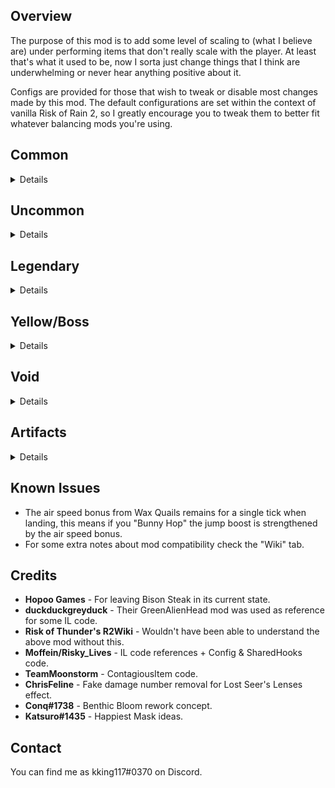 ## Overview
The purpose of this mod is to add some level of scaling to (what I believe are) under performing items that don't really scale with the player.
At least that's what it used to be, now I sorta just change things that I think are underwhelming or never hear anything positive about it.

Configs are provided for those that wish to tweak or disable most changes made by this mod.
The default configurations are set within the context of vanilla Risk of Rain 2, so I greatly encourage you to tweak them to better fit whatever balancing mods you're using.

## Common

<details>

### Bison Steak

**Buff**

```
- Gives 10 (+10 per stack) max health.
- Each level gives an additional 3 (+3 per stack) max health.
```

**Rework**

```
- Killing an enemy increases base health regeneration by +1 hp/s for 3s (+3s per stack).
- The effect stacks and kills extend the duration of existing stacks by 1 second.
- Health regen scales with level.
```

<details><summary>Notes</summary>Bison Steak's lack of scaling makes it ineffective as a defensive item and holds it back from worthwhile synergies. We've corrected this by making it scale with level. The rework is designed to be a remake of its older version, Fresh Meat.</details>

### Topaz Brooch

**Buff**

```
- Now gives additional barrier equal to 0.5% (+0.5% per stack) of the user's max health.
```

<details><summary>Notes</summary>Topaz Brooch is already considered a good item, this simply makes it more usable on high health builds/characters without the need for a Forgive Me Please or excessive stacking.</details>

### Roll of Pennies

**Rework**

```
- Gain 5 gold when hit, scaling over time and by the hit's proc coefficient.
- Whenever you collect gold you gain a +5 armor buff.
- The armor buff's duration is 1s (+1s per stack) plus the gold's value.
```

<details><summary>Notes</summary>Keeps its ability to gain quick money but makes it less exploitable and no longer the primary effect.</details>
</details>

## Uncommon

<details>

### Chronobauble

**Buff**

```
- Also reduces attack speed by 30%.
```

<details><summary>Notes</summary>This has been added since it's a fairly common change among many balancing mods, also helps give it an edge against its void counterpart.</details>

### Death Mark

**Rework**

```
- Pinging enemies marks them for death for 6 (+3 per stack) seconds.
- Marked enemies take 50% more damage from all sources.
```

<details><summary>Notes</summary>This is for those that find it too easy to proc Death Mark in modded scenarios. I will admit that ping aim isn't perfect so this may get replaced in the future.</details>

### Hunter's Harpoon

**Buff**

```
- Buff lasts for 1 (+1 per stack) seconds, instead of 1 (+0.5 per stack) seconds.
- Kills extend the duration if you already have the buff.
- Reduces the cooldown of your Secondary skill by 1 second on kill.
```

<details><summary>Notes</summary>Most of these changes mimic its RoRR version. It also reduces Secondary skill cooldown on kill so it's a bit more at a single stack.</details>

### Ignition Tank

**Rework**

```
- Has a 10% chance to burn for 240% base damage on hit.
- Dealing 10 hits of damage with DoTs will cause an explosion.
- The explosion has a radius of 12m (+2.4m per stack) and deals 300% (+200% per stack) total damage.
- The explosion has a proc coefficient of 0 and uses Sweet Spot falloff.
```

<details><summary>Notes</summary>Ignition Tank is infamous for being a hard synergy item, so we're broadening its usage to damage over time in general. The explosion is primarily for boosting the single-target damage of DoTs with the extra AoE being a bonus and extra flavour.</details>

### Infusion

**Buff**

```
- Increases level instead of health.
- Minions inherit the samples you've collected, but still need to have infusions to benefit.
- Elites and Bosses give more samples.
```

<details><summary>Notes</summary>With the changes to Bison Steak this is now redundant so we're broadening its effect.</details>

### Leeching Seed

**Buff**

```
- Hits heal 1.5 (+1.5 per stack) health with 50% of it being affected by proc coefficient. (Basically Withor's LeechingSeedBuff)
```

**Rework**

```
- Heals 4 (+4 per stack) health when dealing damage with a DoT.
- Attacks have a 20% chance to apply a non-stacking DoT called "Leech" for 5s.
- Anyone that deals damage to a target with Leech will heal for 10% of the damage dealt.
```

<details><summary>Notes</summary>Leeching Seed is often compared to Harvester's Scythe and in most cases the latter is considered better. Both these changes are designed to give it a use case that Harvester's Scythe doesn't share.</details>

### Lepton Daisy

**Buff**

```
- Releases the healing nova every 10 seconds during Holdout events, instead of being a limited amount based on the team's stack count.
- The nova heals 10% (+10% per stack), hyperbolically capping at 200% of the target's maximum health.
```

<details><summary>Notes</summary>Lepton Daisy suffers from being unreliable or a dead item half the time. This makes it shine in the situations it can actually be used.</details>

### Old War Stealthkit

```
- Cooldown now stacks similar to Genesis loop. (This is a nerf.)
- Has its own unique buff called "Stealthed" instead of sharing with Bandit's Smokebomb.
- Stealthed increases movement speed by 40% and gives 100 fading armor.
- Upon activation, you are forced out of "Combat" and "Danger" for 1 second.
- Upon activation, removes all damage over time effects.
```

<details><summary>Notes</summary>These changes reinforce its role as a disengagement tool.</details>

### Squid Polyp

**Buff**

````
- Squid Turrets last 25 (+5 per stack) seconds.
- Squid Turrets have 100% (+20% per stack) health.
- Squid Turrets apply tar with their attack.
- The amount of Squid Turrets each player can have is reduced, however newer turrets will replace older ones.
````

<details><summary>Notes</summary>Improves the value of stacking Squid Polyps and also reduces the clutter they can make.</details>

### War Horn

**Buff**

```
- Now gives +60% (+15% per stack) attack speed, instead of 70% attack speed.
- Duration lasts 6 (+3 per stack) seconds, instead of 8 (+4 per stack) seconds.
```

<details><summary>Notes</summary>War Horn is pretty good for a green item but once you have full uptime further stacks don't mean much. This change makes getting extra less of a dead item.</details>

### Wax Quail

**Buff**

```
- Jump boost has been removed from natural air jumps. (Mercenary's double jump for example)
- Jump boost strength is now 12m (+8m per stack), hyperbolically capping at 120m instead of 10m (+10m per stack) with no cap.
- Jump boost also gives a 20% boost to vertical jump height.
- Gives +12% (+8% per stack), hyperbolically capping at 120% movement speed while airborne.
```

<details><summary>Notes</summary>Wax Quail can be annoying to use at even just 10 stacks, these changes make stacking more valuable without ruining movement as quickly.</details>
</details>

## Legendary

<details>

### Aegis

**Buff**

```
- Excess health regen now counts towards barrier gain.
- Increases maximum barrier by 25% (+25% per stack).
```

<details><summary>Notes</summary>Now has the maximum barrier increase from RoRR. It also counts excess regen to match Rejuvenation Rack and to make it slightly less situational.</details>

### Ben's Raincoat

**Buff**

```
- Prevents 2 (+1 per stack) debuffs, instead of 1 (+1 per stack).
- There's also a 0.25s grace period after a stack is consumed where you still block debuffs but don't consume stacks.
- Cooldown now begins when a debuff is blocked instead of when all stacks of the block is consumed.
- Cooldown now lasts 7 seconds, instead of 5 seconds.
```

<details><summary>Notes</summary>Ben's Raincoat's rework in 1.2.3 is more thematically fitting but the nerf left it in a bad spot. The biggest offender is that the cooldown only starts when all stacks of its buff is exhausted which makes the value of stacking poor and unreliable, it also has the problem of stacks being easily depleted in some situations which further ruins its value. All changes made here address these issues.</details>

### Happiest Mask

**Rework**

```
- You summon a ghost of yourself that lasts 30s.
- The ghost has 300% (+150% per stack) damage.
- Any kills or deaths the ghost achieves are credited as your kills.
- You can only have 1 ghost at a time and it does not copy your items.
```

<details><summary>Notes</summary>Happiest Mask is both underwhelming and performance intensive, which is exactly what you don't want in your Legendary item. This change reduces the amount of ghosts and makes the ghost itself much more valuable and disposable than the original item.</details>

### Laser Scope

**Buff**

```
- Gives +5% critical strike chance on the first stack.
```

<details><summary>Notes</summary>This is to keep consistent with other crit items.</details>

### Symbiotic Scorpion

**Rework**

```
- Damage over time deals +1% damage per 1% health the enemy is missing.
- Every 5s Envenom an enemy within 13m for 800% (+800% per stack) base damage.
```

<details><summary>Notes</summary>While its effectiveness is debatable, it's true that there's an overlap with Shattering Justice. We're moving it to a DoT focused Legendary item since the game actually doesn't have one (likely for good reason).</details>
</details>

## Yellow/Boss

<details>

### Defense Nucleus

**Shared Changes**

```
- The projectile that spawns the construct will now replace and kill excess constructs instead of spawning nothing.
- Alpha Construct Ally are now flagged as Mechanical, meaning they're affected by Spare Drone Parts and Captain's passive.
```

**Buff**

```
- Removed "Elite" requirement for kills.
- Limited to 4 Alpha Constructs at all times.
- Constructs have 200% (+100% per stack) health.
- Constructs have 100% (+50% per stack) damage.
```

**Rework**

```
- Activates when using equipment.
- Summons 3 Alpha Constructs on activation.
- Forms a Xi Construct projectile shield on activation for 5s (+2s per stack).
- Constructs have 200% (+100% per stack) health.
- Constructs have 100% (+50% per stack) damage.
```

<details><summary>Notes</summary>This item isn't all that great when considering the requirement to proc and the fact that the stacking doesn't work well. These two options should hopefully make the item exciting to find.</details>

### Planula

**Buff**

```
- Heal from incoming damage for 10 (+10 per stack) plus an additional 2% (+2% per stack) of maximum health.
```

**Rework**

```
- While in combat, all enemies within 15m are burned for 400% (+300% per stack) base damage.
```

<details><summary>Notes</summary>While the effect is neat the lack of scaling plus how late it appears makes it a let down compared to the uncommon items a teleporter could've given instead.</details>

### Titanic Knurl

**Buff**

```
- Health and Regen increase are boosted with level.
```

<details><summary>Notes</summary>Because Bison Steak was buffed like this it only makes sense for Titanic Knurl to get the same buff.</details>

**Rework**

```
- Every 6 seconds (+15% cooldown rate per stack) a Stone Fist attacks an enemy within 60 metres for 800% (+600% per stack) damage.
```

<details><summary>Notes</summary>While Titanic Knurl isn't bad it's effect is boring compared to other boss items. This rework is made to mimic the Stone Titan's Stone Fist ability, which should make it feel more like a boss item than before.</details>
</details>

## Void

<details>

### Lost Seer's Lenses

**Rework**

```
- Has a 0.5% (+0.5% per stack) chance to detain an enemy on hit for 5000% base damage.
```

<details><summary>Notes</summary>After many runs I've found Lost Seer's Lenses to be unenjoyable due to it doing nothing against bosses and completely removing regular enemies, I've yet to see any mods that change this so I'm trying my hand at it.</details>

### Voidsent Flame

**Buff**

```
- Detonates on the user's first hit against an enemy, instead of at 100% or more health.
- Minions do not inherit it.
```

<details><summary>Notes</summary>The method to proc this item is unusual for what it is, this change makes it more reasonable especially in a multiplayer scenario.</details>

### Newly Hatched Zoea

**Rework**

```
- Activating your Special skill will launch a swarm of missiles that deal 300% (+75% per stack) base damage each.
- The swarm contains 12 (+4 per stack) missiles that get reloaded over 30 seconds.
```

<details><summary>Notes</summary>Newly Hatched Zoea is pretty underwhelming for how late it can be obtained. This rework moves it away from being a minion item and gives it the stacking potential of Shurikens, making it fairly strong by the time it's avaliable.</details>
</details>

## Artifacts

<details>

### Artifact of Spite

```
Bomb damage is based on the enemy's level instead of their base damage.
Default scaling is 12 (+2.4 per level) damage.
```

<details><summary>Notes</summary>This is a small thing that personally bugs me. There's no real way to tell how much damage each spite bomb will do so having it based on level makes the damage much more consistent.</details>
</details>

## Known Issues

- The air speed bonus from Wax Quails remains for a single tick when landing, this means if you "Bunny Hop" the jump boost is strengthened by the air speed bonus.
- For some extra notes about mod compatibility check the "Wiki" tab.

## Credits

* **Hopoo Games** - For leaving Bison Steak in its current state.
* **duckduckgreyduck** - Their GreenAlienHead mod was used as reference for some IL code.
* **Risk of Thunder's R2Wiki** - Wouldn't have been able to understand the above mod without this.
* **Moffein/Risky_Lives** - IL code references + Config & SharedHooks code.
* **TeamMoonstorm** - ContagiousItem code.
* **ChrisFeline** - Fake damage number removal for Lost Seer's Lenses effect.
* **Conq#1738** - Benthic Bloom rework concept.
* **Katsuro#1435** - Happiest Mask ideas.

## Contact

You can find me as kking117#0370 on Discord.
